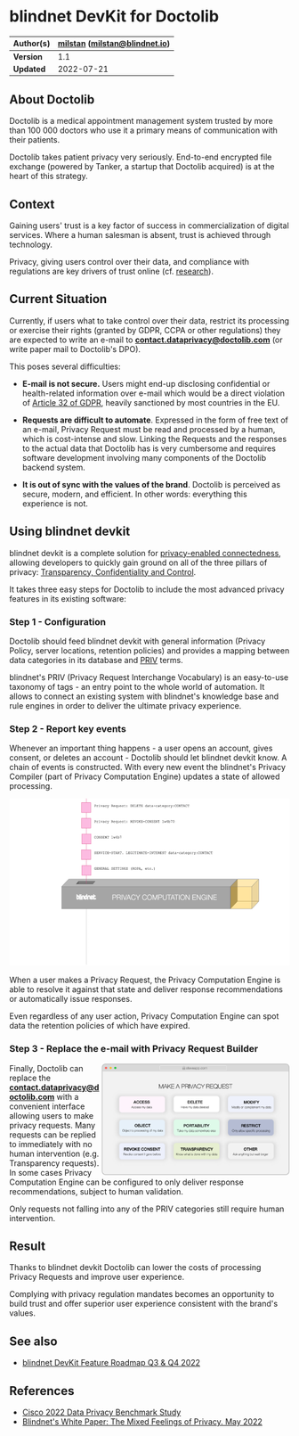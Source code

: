 # blindnet DevKit for Doctolib

| **Author(s)** | [milstan](https://github.com/milstan) (milstan@blindnet.io) |
| :------------ | :---------------------------------------------------------- |
| **Version**   | 1.1                                                         |
| **Updated**   | 2022-07-21                                                  |

## About Doctolib

Doctolib is a medical appointment management system trusted by more than 100 000 doctors who use it a primary means of communication with their patients.

Doctolib takes patient privacy very seriously. End-to-end encrypted file exchange (powered by Tanker, a startup that Doctolib acquired) is at the heart of this strategy.

## Context

Gaining users' trust is a key factor of success in commercialization of digital services.
Where a human salesman is absent, trust is achieved through technology.

Privacy, giving users control over their data, and compliance with regulations are key drivers of trust online (cf. [research](#references)).

## Current Situation

Currently, if users what to take control over their data, restrict its processing or exercise their rights (granted by GDPR, CCPA or other regulations) they are expected to write an e-mail to **contact.dataprivacy@doctolib.com** (or write paper mail to Doctolib's DPO).

This poses several difficulties:

- **E-mail is not secure.**
  Users might end-up disclosing confidential or health-related information over e-mail which would be a direct violation of [Article 32 of GDPR](https://gdpr-info.eu/art-32-gdpr/), heavily sanctioned by most countries in the EU.

- **Requests are difficult to automate**.
  Expressed in the form of free text of an e-mail, Privacy Request must be read and processed by a human, which is cost-intense and slow.
  Linking the Requests and the responses to the actual data that Doctolib has is very cumbersome and requires software development involving many components of the Doctolib backend system.

- **It is out of sync with the values of the brand**.
  Doctolib is perceived as secure, modern, and efficient. In other words: everything this experience is not.

## Using blindnet devkit

blindnet devkit is a complete solution for [privacy-enabled connectedness](https://github.com/blindnet-io/product-management/blob/main/refs/notion-of-privacy/notion-of-privacy.md), allowing developers to quickly gain ground on all of the three pillars of privacy: [Transparency, Confidentiality and Control](https://github.com/blindnet-io/product-management/blob/main/refs/notion-of-privacy/principles/RFC-SPEP.md).

It takes three easy steps for Doctolib to include the most advanced privacy features in its existing software:

### Step 1 - Configuration

Doctolib should feed blindnet devkit with general information (Privacy Policy, server locations, retention policies) and provides a mapping between data categories in its database and [PRIV](https://github.com/blindnet-io/product-management/blob/main/refs/schemas/priv/RFC-PRIV.md) terms.

blindnet's PRIV (Privacy Request Interchange Vocabulary) is an easy-to-use taxonomy of tags - an entry point to the whole world of automation. It allows to connect an existing system with blindnet's knowledge base and rule engines in order to deliver the ultimate privacy experience.

### Step 2 - Report key events

Whenever an important thing happens - a user opens an account, gives consent, or deletes an account - Doctolib should let blindnet devkit know. A chain of events is constructed. With every new event the blindnet's Privacy Compiler (part of Privacy Computation Engine) updates a state of allowed processing.

<img height="300" src="./img/PCEexplained.gif">

When a user makes a Privacy Request, the Privacy Computation Engine is able to resolve it against that state and deliver response recommendations or automatically issue responses.

Even regardless of any user action, Privacy Computation Engine can spot data the retention policies of which have expired.

### Step 3 - Replace the e-mail with Privacy Request Builder

<img align="right" height="200" src="./img/loglolessPRbuilder.png">

Finally, Doctolib can replace the **contact.dataprivacy@doctolib.com** with a convenient interface allowing users to make privacy requests.
Many requests can be replied to immediately with no human intervention (e.g. Transparency requests).
In some cases Privacy Computation Engine can be configured to only deliver response recommendations, subject to human validation.

Only requests not falling into any of the PRIV categories still require human intervention.

## Result

Thanks to blindnet devkit Doctolib can lower the costs of processing Privacy Requests and improve user experience.

Complying with privacy regulation mandates becomes an opportunity to build trust and offer superior user experience consistent with the brand's values.

## See also

- [blindnet DevKit Feature Roadmap Q3 & Q4 2022](https://github.com/blindnet-io/devrel-management/blob/main/docs/roadmap/q3-2022.md)

## References

- [Cisco 2022 Data Privacy Benchmark Study](https://www.cisco.com/c/en/us/about/trust-center/data-privacy-benchmark-study.html)
- [Blindnet's White Paper: The Mixed Feelings of Privacy. May 2022](../research/White-Paper-May-2022.pdf)
